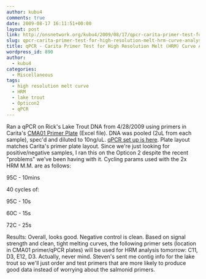 ```yaml
---
author: kubu4
comments: true
date: 2009-08-17 16:11:51+00:00
layout: post
link: http://onsnetwork.org/kubu4/2009/08/17/qpcr-carita-primer-test-for-high-resolution-melt-hrm-curve-analysis/
slug: qpcr-carita-primer-test-for-high-resolution-melt-hrm-curve-analysis
title: qPCR - Carita Primer Test for High Resolution Melt (HRM) Curve Analysis
wordpress_id: 890
author:
  - kubu4
categories:
  - Miscellaneous
tags:
  - high resolution melt curve
  - HRM
  - lake trout
  - Opticon2
  - qPCR
---
```


Ran a qPCR on Rick's Lake Trout DNA from 4/28/2009 using primers in Carita's [CMA01 Primer Plate](http://eagle.fish.washington.edu/Arabidopsis/CMA01%20primer%20plate.xls) (Excel file). DNA was pooled (2uL from each sample), spec'd and diluted to 10ng/uL. [qPCR set up is here](http://eagle.fish.washington.edu/Arabidopsis/Notebook%20Workup%20Files/20090817-01.jpg). Plate layout matches Carita's primer plate layout. Since we're just looking for positive/negative samples, I ran this on the Opticon 2 despite the recent "problems" we've been having with it. Cycling params used with the 2x HRM M.M. are as follows:

95C - 10mins

40 cycles of:

95C - 10s

60C - 15s

72C - 25s

Results: Overall, looks good. Negative control is clean. Based on signal strength and clean, tight melting curves, the following primer sets (location in CMA01 primer/qPCR plates) will be used for HRM analysis tomorrow: C11, D3, E12, D3. Actually, never mind. Steven's sent me contig info for the lake trout so we'll just order and test primers that are more likely to produce good data instead of worrying about the salmonid primers.
